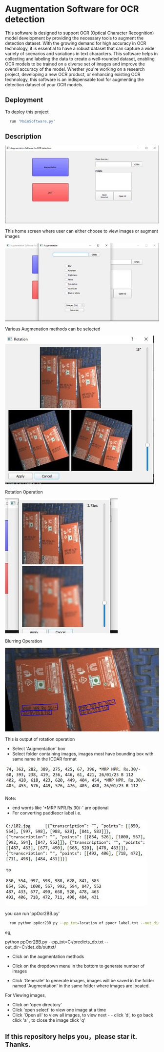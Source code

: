 
# Augmentation Software for OCR detection

This software is designed to support OCR (Optical Character Recognition) model development by providing the necessary tools to augment the detection dataset. With the growing demand for high accuracy in OCR technology, it is essential to have a robust dataset that can capture a wide variety of scenarios and variations in text characters. This software helps in collecting and labeling the data to create a well-rounded dataset, enabling OCR models to be trained on a diverse set of images and improve the overall accuracy of the model. Whether you're working on a research project, developing a new OCR product, or enhancing existing OCR technology, this software is an indispensable tool for augmenting the detection dataset of your OCR models.

## Deployment

To deploy this project

```bash
  run 'MainSoftware.py'
```

## Description

![Home Screen!](Screenshots/Capture.JPG)

This home screen where user can either choose to view images or augment images

![Augmentation Screen!](Screenshots/Capture2.JPG)

Various Augmenation methods can be selected

![Rotation!](Screenshots/Capture3.JPG)

Rotation Operation

![Blurring!](Screenshots/Capture4.JPG)

Blurring Operation

![Rotation Output!](Screenshots/Capture5.JPG)

This is output of rotation operation 

- Select 'Augmentation' box
- Select folder containing images, images most have bounding box with same name in the ICDAR format

![Show!](Screenshots/Capture7.JPG)

Note: 
- end words like '*MRP NPR.Rs.30/-' are optional
- For converting paddleocr label i.e. 

![Conversion!](Screenshots/Capture6.JPG)

you can run 'ppOcr2BB.py'

```bash
  run python ppOcr2BB.py --pp_txt=location of ppocr label.txt --out_dir= directory where you want to keep .txt files
```
eg,

python ppOcr2BB.py --pp_txt=C:/predicts_db.txt --out_dir=C:/det_db/outtxt/

- Click on the augmentation methods 

- Click on the dropdown menu in the bottom to generate number of images

- Click 'Generate' to generate images, images will be saved in the folder named 'Augmentation' in the same folder where images are located.

For Viewing images,

- Click on 'open directory'
- Click 'open select' to view one image at a time
- Click 'Open all' to view all images, to view next - - click 'd', to go back click 'a' , to close the image click 'q'



## If this repository helps you，please star it. Thanks.
